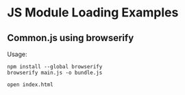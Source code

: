 # JS Module Loading Examples

## Common.js using browserify

Usage:

    npm install --global browserify
    browserify main.js -o bundle.js
        
    open index.html
